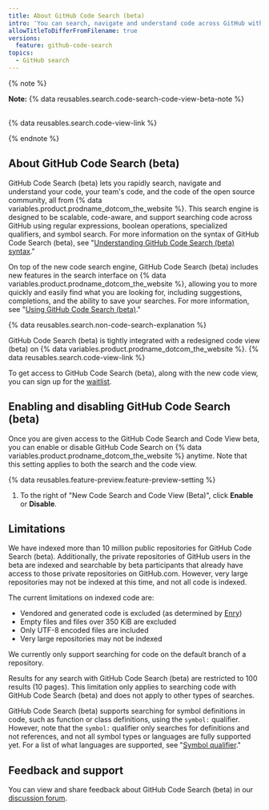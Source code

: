 ```yaml
---
title: About GitHub Code Search (beta)
intro: 'You can search, navigate and understand code across GitHub with GitHub Code Search (beta).'
allowTitleToDifferFromFilename: true
versions:
  feature: github-code-search
topics:
  - GitHub search
---
```


{% note %}

**Note:** {% data reusables.search.code-search-code-view-beta-note %}<br><br>

{% data reusables.search.code-view-link %}

{% endnote %}

## About GitHub Code Search (beta)

GitHub Code Search (beta) lets you rapidly search, navigate and understand your code, your team's code, and the code of the open source community, all from {% data variables.product.prodname_dotcom_the_website %}. This search engine is designed to be scalable, code-aware, and support searching code across GitHub using regular expressions, boolean operations, specialized qualifiers, and symbol search. For more information on the syntax of GitHub Code Search (beta), see "[Understanding GitHub Code Search (beta) syntax](/search-github/github-code-search/understanding-github-code-search-syntax)."

On top of the new code search engine, GitHub Code Search (beta) includes new features in the search interface on {% data variables.product.prodname_dotcom_the_website %}, allowing you to more quickly and easily find what you are looking for, including suggestions, completions, and the ability to save your searches. For more information, see "[Using GitHub Code Search (beta)](/search-github/github-code-search/using-github-code-search)."

{% data reusables.search.non-code-search-explanation %}

GitHub Code Search (beta) is tightly integrated with a redesigned code view (beta) on {% data variables.product.prodname_dotcom_the_website %}. {% data reusables.search.code-view-link %}

To get access to GitHub Code Search (beta), along with the new code view, you can sign up for the [waitlist](https://github.com/features/code-search-code-view/signup). 

## Enabling and disabling GitHub Code Search (beta)

Once you are given access to the GitHub Code Search and Code View beta, you can enable or disable GitHub Code Search on {% data variables.product.prodname_dotcom_the_website %} anytime. Note that this setting applies to both the search and the code view.

{% data reusables.feature-preview.feature-preview-setting  %}
1. To the right of "New Code Search and Code View (Beta)", click **Enable** or **Disable**.

## Limitations

We have indexed more than 10 million public repositories for GitHub Code Search (beta). Additionally, the private repositories of GitHub users in the beta are indexed and searchable by beta participants that already have access to those private repositories on GitHub.com. However, very large repositories may not be indexed at this time, and not all code is indexed. 

The current limitations on indexed code are:
   - Vendored and generated code is excluded (as determined by [Enry](https://github.com/go-enry/go-enry))
   - Empty files and files over 350 KiB are excluded
   - Only UTF-8 encoded files are included
   - Very large repositories may not be indexed

We currently only support searching for code on the default branch of a repository.

Results for any search with GitHub Code Search (beta) are restricted to 100 results (10 pages). This limitation only applies to searching code with GitHub Code Search (beta) and does not apply to other types of searches.

GitHub Code Search (beta) supports searching for symbol definitions in code, such as function or class definitions, using the `symbol:` qualifier. However, note that the `symbol:` qualifier only searches for definitions and not references, and not all symbol types or languages are fully supported yet. For a list of what languages are supported, see "[Symbol qualifier](/search-github/github-code-search/understanding-github-code-search-syntax#symbol-qualifier)."
## Feedback and support

You can view and share feedback about GitHub Code Search (beta) in our [discussion forum](https://github.com/orgs/community/discussions/categories/code-search-and-navigation).